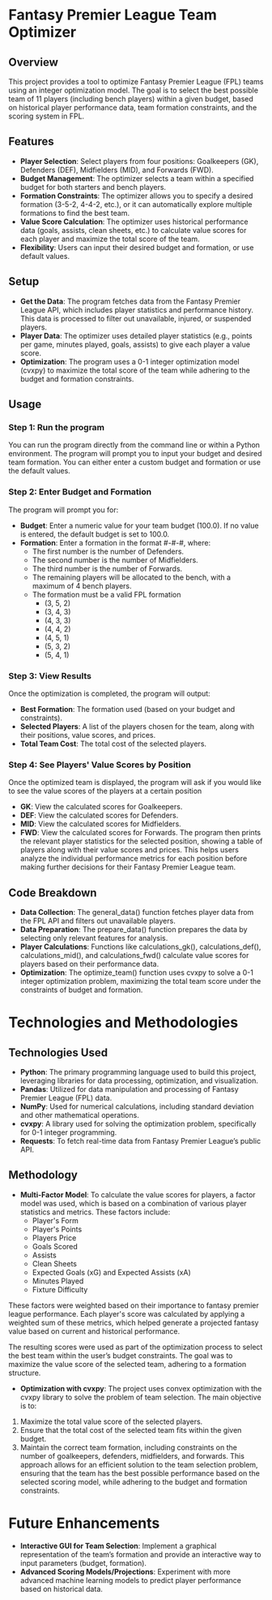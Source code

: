 # Fantasy Premier League Team Optimizer

## Overview

This project provides a tool to optimize Fantasy Premier League (FPL) teams using an integer optimization model. The goal is to select the best possible team of 11 players (including bench players) within a given budget, based on historical player performance data, team formation constraints, and the scoring system in FPL.

## Features
* **Player Selection**: Select players from four positions: Goalkeepers (GK), Defenders (DEF), Midfielders (MID), and Forwards (FWD).
* **Budget Management**: The optimizer selects a team within a specified budget for both starters and bench players.
* **Formation Constraints**: The optimizer allows you to specify a desired formation (3-5-2, 4-4-2, etc.), or it can automatically explore multiple formations to find the best team.
* **Value Score Calculation**: The optimizer uses historical performance data (goals, assists, clean sheets, etc.) to calculate value scores for each player and maximize the total score of the team.
* **Flexibility**: Users can input their desired budget and formation, or use default values.

## Setup
* **Get the Data**: The program fetches data from the Fantasy Premier League API, which includes player statistics and performance history. This data is processed to filter out unavailable, injured, or suspended players.
* **Player Data**: The optimizer uses detailed player statistics (e.g., points per game, minutes played, goals, assists) to give each player a value score.
* **Optimization**: The program uses a 0-1 integer optimization model (cvxpy) to maximize the total score of the team while adhering to the budget and formation constraints.

## Usage
### Step 1: Run the program
You can run the program directly from the command line or within a Python environment. The program will prompt you to input your budget and desired team formation. You can either enter a custom budget and formation or use the default values.

### Step 2: Enter Budget and Formation
The program will prompt you for:

* **Budget**: Enter a numeric value for your team budget (100.0). If no value is entered, the default budget is set to 100.0.
* **Formation**: Enter a formation in the format #-#-#, where:
  * The first number is the number of Defenders.
  * The second number is the number of Midfielders.
  * The third number is the number of Forwards.
  * The remaining players will be allocated to the bench, with a maximum of 4 bench players.
  * The formation must be a valid FPL formation
    * (3, 5, 2)
    * (3, 4, 3)
    * (4, 3, 3)
    * (4, 4, 2)
    * (4, 5, 1)
    * (5, 3, 2)
    * (5, 4, 1)

### Step 3: View Results
Once the optimization is completed, the program will output:
* **Best Formation**: The formation used (based on your budget and constraints).
* **Selected Players**: A list of the players chosen for the team, along with their positions, value scores, and prices.
* **Total Team Cost**: The total cost of the selected players.

### Step 4: See Players' Value Scores by Position
Once the optimized team is displayed, the program will ask if you would like to see the value scores of the players at a certain position
* **GK**: View the calculated scores for Goalkeepers.
* **DEF**: View the calculated scores for Defenders.
* **MID**: View the calculated scores for Midfielders.
* **FWD**: View the calculated scores for Forwards.
The program then prints the relevant player statistics for the selected position, showing a table of players along with their value scores and prices. This helps users analyze the individual performance metrics for each position before making further decisions for their Fantasy Premier League team.

## Code Breakdown
* **Data Collection**: The general_data() function fetches player data from the FPL API and filters out unavailable players.
* **Data Preparation**: The prepare_data() function prepares the data by selecting only relevant features for analysis.
* **Player Calculations**: Functions like calculations_gk(), calculations_def(), calculations_mid(), and calculations_fwd() calculate value scores for players based on their performance data.
* **Optimization**: The optimize_team() function uses cvxpy to solve a 0-1 integer optimization problem, maximizing the total team score under the constraints of budget and formation.

# Technologies and Methodologies
## Technologies Used
* **Python**: The primary programming language used to build this project, leveraging libraries for data processing, optimization, and visualization.
* **Pandas**: Utilized for data manipulation and processing of Fantasy Premier League (FPL) data.
* **NumPy**: Used for numerical calculations, including standard deviation and other mathematical operations.
* **cvxpy**: A library used for solving the optimization problem, specifically for 0-1 integer programming.
* **Requests**: To fetch real-time data from Fantasy Premier League’s public API.

## Methodology
* **Multi-Factor Model**: To calculate the value scores for players, a factor model was used, which is based on a combination of various player statistics and metrics. These factors include:
  * Player's Form
  * Player's Points
  * Players Price
  * Goals Scored
  * Assists
  * Clean Sheets
  * Expected Goals (xG) and Expected Assists (xA)
  * Minutes Played
  * Fixture Difficulty

These factors were weighted based on their importance to fantasy premier league performance. Each player's score was calculated by applying a weighted sum of these metrics, which helped generate a projected fantasy value based on current and historical performance.

The resulting scores were used as part of the optimization process to select the best team within the user’s budget constraints. The goal was to maximize the value score of the selected team, adhering to a formation structure.

* **Optimization with cvxpy**: The project uses convex optimization with the cvxpy library to solve the problem of team selection. The main objective is to:
1. Maximize the total value score of the selected players.
2. Ensure that the total cost of the selected team fits within the given budget.
3. Maintain the correct team formation, including constraints on the number of goalkeepers, defenders, midfielders, and forwards.
This approach allows for an efficient solution to the team selection problem, ensuring that the team has the best possible performance based on the selected scoring model, while adhering to the budget and formation constraints.

# Future Enhancements
* **Interactive GUI for Team Selection**: Implement a graphical representation of the team’s formation and provide an interactive way to input parameters (budget, formation).
* **Advanced Scoring Models/Projections**: Experiment with more advanced machine learning models to predict player performance based on historical data.
